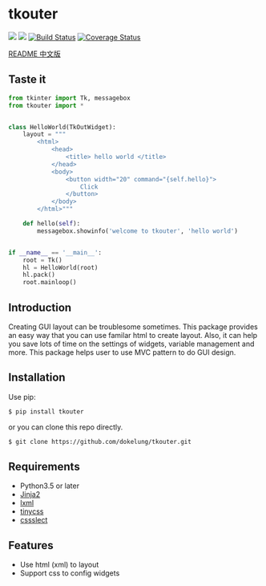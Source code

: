 # tkouter

![](https://img.shields.io/pypi/v/tkouter.svg)
![](https://img.shields.io/pypi/pyversions/tkouter.svg)
[![Build Status](https://travis-ci.org/dokelung/tkouter.svg?branch=master)](https://travis-ci.org/dokelung/tkouter)
[![Coverage Status](https://coveralls.io/repos/github/dokelung/tkouter/badge.svg?branch=master)](https://coveralls.io/github/dokelung/tkouter?branch=master)

[README 中文版](讀我.md)

## Taste it

```python
from tkinter import Tk, messagebox
from tkouter import *


class HelloWorld(TkOutWidget):
    layout = """
        <html>
            <head>
                <title> hello world </title>
            </head>
            <body>
                <button width="20" command="{self.hello}">
                    Click
                </button>
            </body>
        </html>"""

    def hello(self):
        messagebox.showinfo('welcome to tkouter', 'hello world')


if __name__ == '__main__':
    root = Tk()
    hl = HelloWorld(root)
    hl.pack()
    root.mainloop()
```

## Introduction

Creating GUI layout can be troublesome sometimes.
This package provides an easy way that you can use familar html to create layout.
Also, it can help you save lots of time on the settings of widgets, variable
management and more.
This package helps user to use MVC pattern to do GUI design.

## Installation

Use pip:

```sh
$ pip install tkouter
```

or you can clone this repo directly.

```sh
$ git clone https://github.com/dokelung/tkouter.git
```

## Requirements

* Python3.5 or later
* [Jinja2](http://jinja.pocoo.org/docs/2.10/)
* [lxml](http://lxml.de/)
* [tinycss](https://tinycss.readthedocs.io/en/latest/index.html)
* [cssslect](https://cssselect.readthedocs.io/en/latest/)

## Features

* Use html (xml) to layout
* Support css to config widgets
